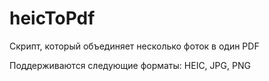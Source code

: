 # heicToPdf
Скрипт, который объединяет несколько фоток в один PDF

Поддерживаются следующие форматы: HEIC, JPG, PNG
